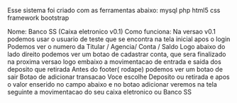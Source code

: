 Esse sistema foi criado com as ferramentas abaixo:
mysql
php
html5
css
framework bootstrap

Nome: Banco SS (Caixa eletronico  v0.1)
Como funciona:
Na versao v0.1 podemos usar o usuario de teste que se encontra na tela inicial
apos o login 
Podemos ver o numero da Titular / Agencia/ Conta / Saldo
Logo abaixo do lado direito podemos ver um botao de cadastrar conta, que sera finalizado na proxima versao
logo embaixo a movimentacao de entrada e saida dos deposito que retirada
Antes do footer( rodape) podemos ver um botao de sair
Botao de adicionar transacao
Voce escolhe Deposito ou retirada e apos o valor enserido no campo abaixo e no botao adicionar veremos na tela seguinte a movimentacao do seu caixa eletronico ou Banco SS

